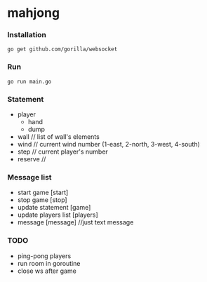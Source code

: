 # mahjong

### Installation
    go get github.com/gorilla/websocket

### Run
    go run main.go
    
### Statement
* player
    * hand
    * dump
* wall // list of wall's elements
* wind // current wind number (1-east, 2-north, 3-west, 4-south)
* step // current player's number
* reserve // 

### Message list
* start game [start]
* stop game [stop]
* update statement [game]
* update players list [players]
* message [message] //just text message

### TODO
* ping-pong players
* run room in goroutine
* close ws after game